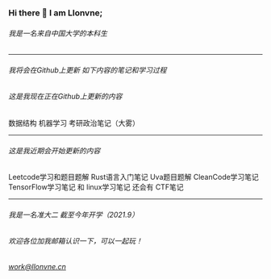 ### Hi there 👋 I am Llonvne;

###### 我是一名来自中国大学的本科生

---

###### 我将会在Github上更新 如下内容的笔记和学习过程
###### 这是我现在正在Github上更新的内容
数据结构 机器学习 考研政治笔记（大雾）

---

###### 这是我近期会开始更新的内容
Leetcode学习和题目题解 Rust语言入门笔记 Uva题目题解 CleanCode学习笔记 TensorFlow学习笔记 和 linux学习笔记 还会有 CTF笔记

---

###### 我是一名准大二 截至今年开学（2021.9）

###### 欢迎各位加我邮箱认识一下，可以一起玩！
###### work@llonvne.cn
<!--
**Llonvne/Llonvne** is a ✨ _special_ ✨ repository because its `README.md` (this file) appears on your GitHub profile.

Here are some ideas to get you started:

- 🔭 I’m currently working on ...
- 🌱 I’m currently learning ...
- 👯 I’m looking to collaborate on ...
- 🤔 I’m looking for help with ...
- 💬 Ask me about ...
- 📫 How to reach me: ...
- 😄 Pronouns: ...
- ⚡ Fun fact: ...
-->
